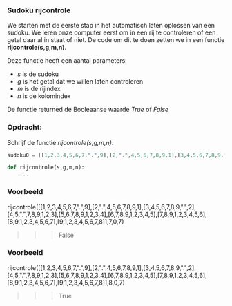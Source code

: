 ### Sudoku rijcontrole
We starten met de eerste stap in het automatisch laten oplossen van een sudoku. We leren onze computer eerst om in een rij te controleren of een getal daar al in staat of niet. De code om dit te doen zetten we in een functie **rijcontrole(s,g,m,n)**. 

Deze functie heeft een aantal parameters:

- *s* is de sudoku
- *g* is het getal dat we willen laten controleren
- *m* is de rijindex
- *n* is de kolomindex

De functie returned de Booleaanse waarde *True* of *False*


### Opdracht: 
Schrijf de functie *rijcontrole(s,g,m,n)*.
```python
sudoku0 = [[1,2,3,4,5,6,7,".",9],[2,".",4,5,6,7,8,9,1],[3,4,5,6,7,8,9,".",2],[4,5,".",7,8,9,1,2,3],[5,6,7,8,9,1,2,3,4],[6,7,8,9,1,2,3,4,5],[7,8,9,1,2,3,4,5,6],[8,9,1,2,3,4,5,6,7],[9,1,2,3,4,5,6,7,8]]

def rijcontrole(s,g,m,n):
    ...
```

### Voorbeeld

rijcontrole([[1,2,3,4,5,6,7,".",9],[2,".",4,5,6,7,8,9,1],[3,4,5,6,7,8,9,".",2],[4,5,".",7,8,9,1,2,3],[5,6,7,8,9,1,2,3,4],[6,7,8,9,1,2,3,4,5],[7,8,9,1,2,3,4,5,6],[8,9,1,2,3,4,5,6,7],[9,1,2,3,4,5,6,7,8]],7,0,7)

>>> False

### Voorbeeld

rijcontrole([[1,2,3,4,5,6,7,".",9],[2,".",4,5,6,7,8,9,1],[3,4,5,6,7,8,9,".",2],[4,5,".",7,8,9,1,2,3],[5,6,7,8,9,1,2,3,4],[6,7,8,9,1,2,3,4,5],[7,8,9,1,2,3,4,5,6],[8,9,1,2,3,4,5,6,7],[9,1,2,3,4,5,6,7,8]],8,0,7)

>>> True




